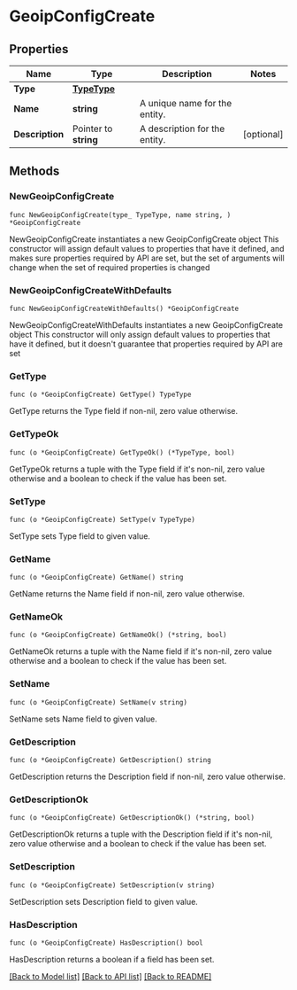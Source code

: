 # GeoipConfigCreate

## Properties

Name | Type | Description | Notes
------------ | ------------- | ------------- | -------------
**Type** | [**TypeType**](TypeType.md) |  | 
**Name** | **string** | A unique name for the entity. | 
**Description** | Pointer to **string** | A description for the entity. | [optional] 

## Methods

### NewGeoipConfigCreate

`func NewGeoipConfigCreate(type_ TypeType, name string, ) *GeoipConfigCreate`

NewGeoipConfigCreate instantiates a new GeoipConfigCreate object
This constructor will assign default values to properties that have it defined,
and makes sure properties required by API are set, but the set of arguments
will change when the set of required properties is changed

### NewGeoipConfigCreateWithDefaults

`func NewGeoipConfigCreateWithDefaults() *GeoipConfigCreate`

NewGeoipConfigCreateWithDefaults instantiates a new GeoipConfigCreate object
This constructor will only assign default values to properties that have it defined,
but it doesn't guarantee that properties required by API are set

### GetType

`func (o *GeoipConfigCreate) GetType() TypeType`

GetType returns the Type field if non-nil, zero value otherwise.

### GetTypeOk

`func (o *GeoipConfigCreate) GetTypeOk() (*TypeType, bool)`

GetTypeOk returns a tuple with the Type field if it's non-nil, zero value otherwise
and a boolean to check if the value has been set.

### SetType

`func (o *GeoipConfigCreate) SetType(v TypeType)`

SetType sets Type field to given value.


### GetName

`func (o *GeoipConfigCreate) GetName() string`

GetName returns the Name field if non-nil, zero value otherwise.

### GetNameOk

`func (o *GeoipConfigCreate) GetNameOk() (*string, bool)`

GetNameOk returns a tuple with the Name field if it's non-nil, zero value otherwise
and a boolean to check if the value has been set.

### SetName

`func (o *GeoipConfigCreate) SetName(v string)`

SetName sets Name field to given value.


### GetDescription

`func (o *GeoipConfigCreate) GetDescription() string`

GetDescription returns the Description field if non-nil, zero value otherwise.

### GetDescriptionOk

`func (o *GeoipConfigCreate) GetDescriptionOk() (*string, bool)`

GetDescriptionOk returns a tuple with the Description field if it's non-nil, zero value otherwise
and a boolean to check if the value has been set.

### SetDescription

`func (o *GeoipConfigCreate) SetDescription(v string)`

SetDescription sets Description field to given value.

### HasDescription

`func (o *GeoipConfigCreate) HasDescription() bool`

HasDescription returns a boolean if a field has been set.


[[Back to Model list]](../README.md#documentation-for-models) [[Back to API list]](../README.md#documentation-for-api-endpoints) [[Back to README]](../README.md)


